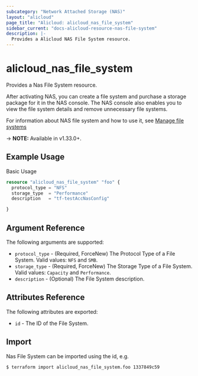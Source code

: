 ```yaml
---
subcategory: "Network Attached Storage (NAS)"
layout: "alicloud"
page_title: "Alicloud: alicloud_nas_file_system"
sidebar_current: "docs-alicloud-resource-nas-file-system"
description: |-
  Provides a Alicloud NAS File System resource.
---
```


# alicloud\_nas_file_system

Provides a Nas File System resource.

After activating NAS, you can create a file system and purchase a storage package for it in the NAS console. The NAS console also enables you to view the file system details and remove unnecessary file systems.

For information about NAS file system and how to use it, see [Manage file systems](https://www.alibabacloud.com/help/doc-detail/27530.htm)

-> **NOTE:** Available in v1.33.0+.

## Example Usage

Basic Usage

```terraform
resource "alicloud_nas_file_system" "foo" {
  protocol_type = "NFS"
  storage_type  = "Performance"
  description   = "tf-testAccNasConfig"

}
```
## Argument Reference

The following arguments are supported:

* `protocol_type` - (Required, ForceNew) The Protocol Type of a File System. Valid values: `NFS` and `SMB`.
* `storage_type` - (Required, ForceNew) The Storage Type of a File System. Valid values: `Capacity` and `Performance`.
* `description` - (Optional) The File System description.

## Attributes Reference

The following attributes are exported:

* `id` - The ID of the File System.

## Import

Nas File System can be imported using the id, e.g.

```
$ terraform import alicloud_nas_file_system.foo 1337849c59
```
